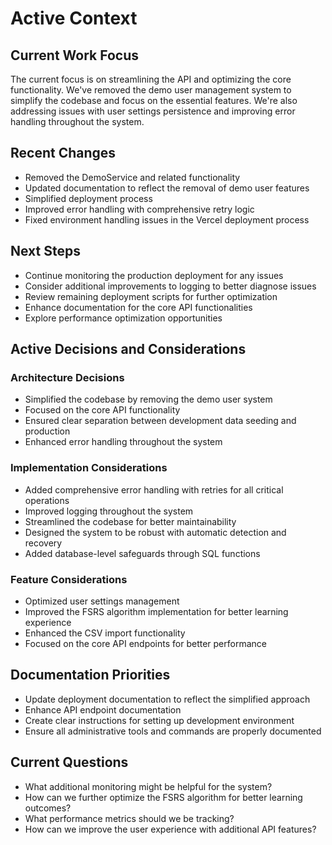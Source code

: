 # Active Context

## Current Work Focus
The current focus is on streamlining the API and optimizing the core functionality. We've removed the demo user management system to simplify the codebase and focus on the essential features. We're also addressing issues with user settings persistence and improving error handling throughout the system.

## Recent Changes
- Removed the DemoService and related functionality
- Updated documentation to reflect the removal of demo user features
- Simplified deployment process
- Improved error handling with comprehensive retry logic
- Fixed environment handling issues in the Vercel deployment process

## Next Steps
- Continue monitoring the production deployment for any issues
- Consider additional improvements to logging to better diagnose issues
- Review remaining deployment scripts for further optimization
- Enhance documentation for the core API functionalities
- Explore performance optimization opportunities

## Active Decisions and Considerations

### Architecture Decisions
- Simplified the codebase by removing the demo user system
- Focused on the core API functionality
- Ensured clear separation between development data seeding and production
- Enhanced error handling throughout the system

### Implementation Considerations
- Added comprehensive error handling with retries for all critical operations
- Improved logging throughout the system
- Streamlined the codebase for better maintainability
- Designed the system to be robust with automatic detection and recovery
- Added database-level safeguards through SQL functions

### Feature Considerations
- Optimized user settings management
- Improved the FSRS algorithm implementation for better learning experience
- Enhanced the CSV import functionality
- Focused on the core API endpoints for better performance

## Documentation Priorities
- Update deployment documentation to reflect the simplified approach
- Enhance API endpoint documentation
- Create clear instructions for setting up development environment
- Ensure all administrative tools and commands are properly documented

## Current Questions
- What additional monitoring might be helpful for the system?
- How can we further optimize the FSRS algorithm for better learning outcomes?
- What performance metrics should we be tracking?
- How can we improve the user experience with additional API features? 
